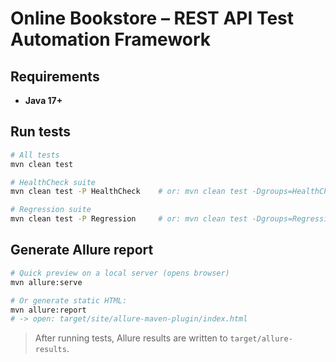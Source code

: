 # Online Bookstore – REST API Test Automation Framework

## Requirements
- **Java 17+**

## Run tests
```bash
# All tests
mvn clean test

# HealthCheck suite
mvn clean test -P HealthCheck    # or: mvn clean test -Dgroups=HealthCheck

# Regression suite
mvn clean test -P Regression     # or: mvn clean test -Dgroups=Regression
```

## Generate Allure report
```bash
# Quick preview on a local server (opens browser)
mvn allure:serve

# Or generate static HTML:
mvn allure:report
# -> open: target/site/allure-maven-plugin/index.html
```
> After running tests, Allure results are written to `target/allure-results`.